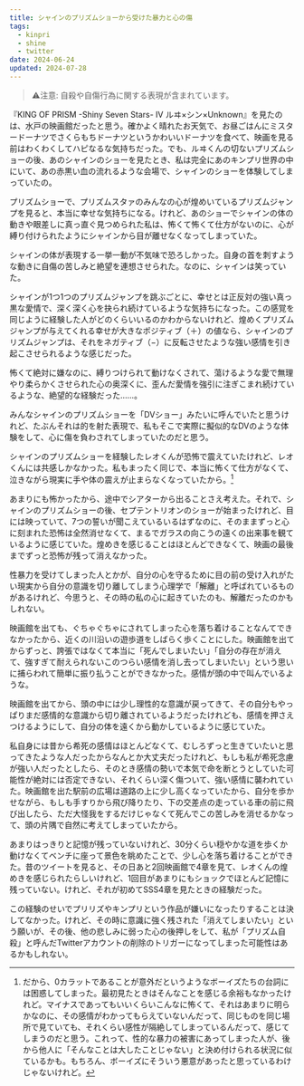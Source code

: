 ```yaml
---
title: シャインのプリズムショーから受けた暴力と心の傷
tags:
  - kinpri
  - shine
  - twitter
date: 2024-06-24
updated: 2024-07-28
---
```


> ⚠注意: 自殺や自傷行為に関する表現が含まれています。

『KING OF PRISM -Shiny Seven Stars- IV ルヰ×シン×Unknown』を見たのは、水戸の映画館だったと思う。確かよく晴れたお天気で、お昼ごはんにミスタードーナツでさくらもちドーナツというかわいいドーナツを食べて、映画を見る前はわくわくしてハピなるな気持ちだった。でも、ルヰくんの切ないプリズムショーの後、あのシャインのショーを見たとき、私は完全にあのキンプリ世界の中にいて、あの赤黒い血の流れるような会場で、シャインのショーを体験してしまっていたの。

プリズムショーで、プリズムスタァのみんなの心が煌めいているプリズムジャンプを見ると、本当に幸せな気持ちになる。けれど、あのショーでシャインの体の動きや眼差しに真っ直ぐ見つめられた私は、怖くて怖くて仕方がないのに、心が縛り付けられたようにシャインから目が離せなくなってしまっていた。

シャインの体が表現する一挙一動が不気味で恐ろしかった。自身の首を刺すような動きに自傷の苦しみと絶望を連想させられた。なのに、シャインは笑っていた。

シャインが1つ1つのプリズムジャンプを跳ぶごとに、幸せとは正反対の強い真っ黒な愛情で、深く深く心を抉られ続けているような気持ちになった。この感覚を同じように経験した人がどのくらいいるのかわからないけれど、煌めくプリズムジャンプが与えてくれる幸せが大きなポジティブ（＋）の値なら、シャインのプリズムジャンプは、それをネガティブ（−）に反転させたような強い感情を引き起こさせられるような感じだった。

怖くて絶対に嫌なのに、縛りつけられて動けなくされて、蕩けるような愛で無理やり柔らかくさせられた心の奥深くに、歪んだ愛情を強引に注ぎこまれ続けているような、絶望的な経験だった……。

みんなシャインのプリズムショーを「DVショー」みたいに呼んでいたと思うけれど、たぶんそれは的を射た表現で、私もそこで実際に擬似的なDVのような体験をして、心に傷を負わされてしまっていたのだと思う。

シャインのプリズムショーを経験したレオくんが恐怖で震えていたけれど、レオくんには共感しかなかった。私もまったく同じで、本当に怖くて仕方がなくて、泣きながら現実に手や体の震えが止まらなくなっていたから。[^1]

あまりにも怖かったから、途中でシアターから出ることさえ考えた。それで、シャインのプリズムショーの後、セプテントリオンのショーが始まったけれど、目には映っていて、7つの誓いが聞こえているいるはずなのに、そのままずっと心に刻まれた恐怖は全然消せなくて、まるでガラスの向こうの遠くの出来事を観ているように感じていた。煌めきを感じることはほとんどできなくて、映画の最後までずっと恐怖が残って消えなかった。

性暴力を受けてしまった人とかが、自分の心を守るために目の前の受け入れがたい現実から自分の意識を切り離してしまう心理学で「解離」と呼ばれているものがあるけれど、今思うと、その時の私の心に起きていたのも、解離だったのかもしれない。

映画館を出ても、ぐちゃぐちゃにされてしまった心を落ち着けることなんてできなかったから、近くの川沿いの遊歩道をしばらく歩くことにした。映画館を出てからずっと、誇張ではなくて本当に「死んでしまいたい」「自分の存在が消えて、強すぎて耐えられないこのつらい感情を消し去ってしまいたい」という思いに捕らわれて簡単に振り払うことができなかった。感情が頭の中で叫んでいるような。

映画館を出てから、頭の中には少し理性的な意識が戻ってきて、その自分もやっぱりまだ感情的な意識から切り離されているようだったけれども、感情を押さえつけるようにして、自分の体を遠くから動かしているように感じていた。

私自身には昔から希死の感情はほとんどなくて、むしろずっと生きていたいと思ってきたような人だったからなんとか大丈夫だったけれど、もしも私が希死念慮が強い人だったとしたら、そのとき感情の勢いで本気で命を断とうとしていた可能性が絶対には否定できない、それくらい深く傷ついて、強い感情に襲われていた。映画館を出た駅前の広場は道路の上に少し高くなっていたから、自分を歩かせながら、もしも手すりから飛び降りたり、下の交差点の走っている車の前に飛び出したら、ただ大怪我をするだけじゃなくて死んでこの苦しみを消せるかなって、頭の片隅で自然に考えてしまっていたから。

あまりはっきりと記憶が残っていないけれど、30分くらい穏やかな道を歩くか動けなくてベンチに座って景色を眺めたことで、少し心を落ち着けることができた。昔のツイートを見ると、その日あと2回映画館で4章を見て、レオくんの煌めきを感じられたらしいけれど、1回目があまりにもショックでほとんど記憶に残っていない。けれど、それが初めてSSS4章を見たときの経験だった。

この経験のせいでプリリズやキンプリという作品が嫌いになったりすることは決してなかった。けれど、その時に意識に強く残された「消えてしまいたい」という願いが、その後、他の悲しみに弱った心の後押しをして、私が「プリズム自殺」と呼んだTwitterアカウントの削除のトリガーになってしまった可能性はあるかもしれない。

[^1]: だから、0カラットであることが意外だというようなボーイズたちの台詞には困惑してしまった。最初見たときはそんなことを感じる余裕もなかったけれど。マイナスであってもいいくらいこんなに怖くて、それはあまりに明らかなのに、その感情がわかってもらえていないんだって、同じものを同じ場所で見ていても、それくらい感性が隔絶してしまっているんだって、感じてしまうのだと思う。これって、性的な暴力の被害にあってしまった人が、後から他人に「そんなことは大したことじゃない」と決め付けられる状況に似ているかも。もちろん、ボーイズにそういう悪意があったと思っているわけじゃないけれど。
